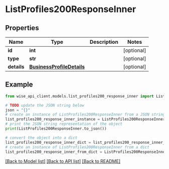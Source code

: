 # ListProfiles200ResponseInner


## Properties

Name | Type | Description | Notes
------------ | ------------- | ------------- | -------------
**id** | **int** |  | [optional] 
**type** | **str** |  | [optional] 
**details** | [**BusinessProfileDetails**](BusinessProfileDetails.md) |  | [optional] 

## Example

```python
from wise_api_client.models.list_profiles200_response_inner import ListProfiles200ResponseInner

# TODO update the JSON string below
json = "{}"
# create an instance of ListProfiles200ResponseInner from a JSON string
list_profiles200_response_inner_instance = ListProfiles200ResponseInner.from_json(json)
# print the JSON string representation of the object
print(ListProfiles200ResponseInner.to_json())

# convert the object into a dict
list_profiles200_response_inner_dict = list_profiles200_response_inner_instance.to_dict()
# create an instance of ListProfiles200ResponseInner from a dict
list_profiles200_response_inner_from_dict = ListProfiles200ResponseInner.from_dict(list_profiles200_response_inner_dict)
```
[[Back to Model list]](../README.md#documentation-for-models) [[Back to API list]](../README.md#documentation-for-api-endpoints) [[Back to README]](../README.md)


